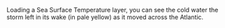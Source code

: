 <p>Loading a Sea Surface Temperature layer, you can see the cold water the storm left in its wake (in pale yellow) as it moved across the Atlantic.</p>
